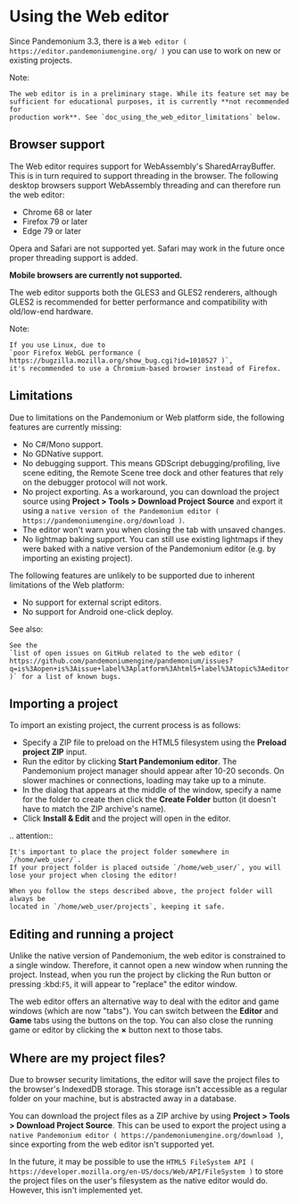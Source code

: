 

Using the Web editor
====================

Since Pandemonium 3.3, there is a `Web editor ( https://editor.pandemoniumengine.org/ )`
you can use to work on new or existing projects.

Note:


    The web editor is in a preliminary stage. While its feature set may be
    sufficient for educational purposes, it is currently **not recommended for
    production work**. See `doc_using_the_web_editor_limitations` below.

Browser support
---------------

The Web editor requires support for WebAssembly's SharedArrayBuffer. This
is in turn required to support threading in the browser. The following desktop
browsers support WebAssembly threading and can therefore run the web editor:

- Chrome 68 or later
- Firefox 79 or later
- Edge 79 or later

Opera and Safari are not supported yet. Safari may work in the future once
proper threading support is added.

**Mobile browsers are currently not supported.**

The web editor supports both the GLES3 and GLES2 renderers, although GLES2 is
recommended for better performance and compatibility with old/low-end hardware.

Note:


    If you use Linux, due to
    `poor Firefox WebGL performance ( https://bugzilla.mozilla.org/show_bug.cgi?id=1010527 )`,
    it's recommended to use a Chromium-based browser instead of Firefox.



Limitations
-----------

Due to limitations on the Pandemonium or Web platform side, the following features
are currently missing:

- No C#/Mono support.
- No GDNative support.
- No debugging support. This means GDScript debugging/profiling, live scene
  editing, the Remote Scene tree dock and other features that rely on the debugger
  protocol will not work.
- No project exporting. As a workaround, you can download the project source
  using **Project > Tools > Download Project Source** and export it using a
  `native version of the Pandemonium editor ( https://pandemoniumengine.org/download )`.
- The editor won't warn you when closing the tab with unsaved changes.
- No lightmap baking support. You can still use existing lightmaps if they were
  baked with a native version of the Pandemonium editor
  (e.g. by importing an existing project).

The following features are unlikely to be supported due to inherent limitations
of the Web platform:

- No support for external script editors.
- No support for Android one-click deploy.

See also:


    See the
    `list of open issues on GitHub related to the web editor ( https://github.com/pandemoniumengine/pandemonium/issues?q=is%3Aopen+is%3Aissue+label%3Aplatform%3Ahtml5+label%3Atopic%3Aeditor )` for a list of known bugs.

Importing a project
-------------------

To import an existing project, the current process is as follows:

- Specify a ZIP file to preload on the HTML5 filesystem using the
  **Preload project ZIP** input.
- Run the editor by clicking **Start Pandemonium editor**.
  The Pandemonium project manager should appear after 10-20 seconds.
  On slower machines or connections, loading may take up to a minute.
- In the dialog that appears at the middle of the window, specify a name for
  the folder to create then click the **Create Folder** button
  (it doesn't have to match the ZIP archive's name).
- Click **Install & Edit** and the project will open in the editor.

.. attention::

    It's important to place the project folder somewhere in `/home/web_user/`.
    If your project folder is placed outside `/home/web_user/`, you will
    lose your project when closing the editor!

    When you follow the steps described above, the project folder will always be
    located in `/home/web_user/projects`, keeping it safe.

Editing and running a project
-----------------------------

Unlike the native version of Pandemonium, the web editor is constrained to a single
window. Therefore, it cannot open a new window when running the project.
Instead, when you run the project by clicking the Run button or pressing
:kbd:`F5`, it will appear to "replace" the editor window.

The web editor offers an alternative way to deal with the editor and game
windows (which are now "tabs"). You can switch between the **Editor** and
**Game** tabs using the buttons on the top. You can also close the running game
or editor by clicking the **×** button next to those tabs.

Where are my project files?
---------------------------

Due to browser security limitations, the editor will save the project files to
the browser's IndexedDB storage. This storage isn't accessible as a regular folder
on your machine, but is abstracted away in a database.

You can download the project files as a ZIP archive by using
**Project > Tools > Download Project Source**. This can be used to export the
project using a `native Pandemonium editor ( https://pandemoniumengine.org/download )`,
since exporting from the web editor isn't supported yet.

In the future, it may be possible to use the
`HTML5 FileSystem API ( https://developer.mozilla.org/en-US/docs/Web/API/FileSystem )`
to store the project files on the user's filesystem as the native editor would do.
However, this isn't implemented yet.
